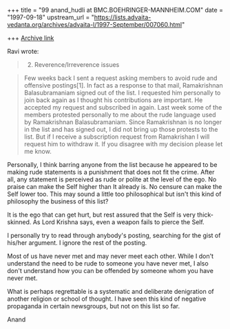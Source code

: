 +++
title = "99 anand_hudli at BMC.BOEHRINGER-MANNHEIM.COM"
date = "1997-09-18"
upstream_url = "https://lists.advaita-vedanta.org/archives/advaita-l/1997-September/007060.html"

+++
[Archive link](https://lists.advaita-vedanta.org/archives/advaita-l/1997-September/007060.html)

  Ravi wrote:

>2) Reverence/Irreverence issues

>Few weeks back I sent a request asking members to avoid rude and
>offensive postings[1]. In fact as a response to that mail,
>Ramakrishnan Balasubramaniam signed out of the list. I requested him
>personally to join back again as I thought his contributions are
>important. He accepted my request and subscribed in again.  Last week
>some of the members protested personally to me about the rude language
>used by  Ramakrishnan Balasubramaniam. Since Ramakrishnan is no
>longer in the list and has signed out, I did not bring up those
>protests to the list. But if I receive a subscription request from
>Ramakrishan I will request him to withdraw it. If you disagree with my
>decision please let me know.

 Personally, I think barring anyone from the list because he appeared
 to be making rude statements is a punishment that does not fit the
 crime. After all, any statement is perceived as rude or polite at
 the level of the ego. No praise can make the Self higher than It
 already is. No censure can make the Self lower too. This may sound
 a little too philosophical but isn't this kind of philosophy the
 business of this list?

 It is the ego that can get hurt, but rest assured that the Self is
 very thick-skinned. As Lord Krishna says, even a weapon fails to
 pierce the Self.

 I personally try to read through anybody's posting, searching for the
 gist of his/her argument. I ignore the rest of the posting.

 Most of us have never met and may never meet each other. While I
 don't understand the need to be rude to someone you have never
 met, I also don't understand how you can be offended by someone
 whom you have never met.

 What is perhaps regrettable is a systematic and deliberate denigration of
 another religion or school of thought. I have seen this kind of
 negative propaganda in  certain newsgroups, but not on this list so
 far.

 Anand


